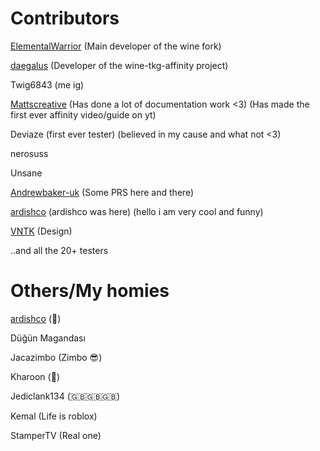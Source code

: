 # Contributors 

[ElementalWarrior](https://github.com/ElementalWarrior) (Main developer of the wine fork)

[daegalus](https://github.com/daegalus) (Developer of the wine-tkg-affinity project)

Twig6843 (me ig)

[Mattscreative](https://www.youtube.com/@Mattscreative) (Has done a lot of documentation work <3) (Has made the first ever affinity video/guide on yt)

Deviaze (first ever tester) (believed in my cause and what not <3)

nerosuss

Unsane

[Andrewbaker-uk](https://github.com/andrewbaker-uk?tab=repositories) (Some PRS here and there)

[ardishco](https://github.com/ardishko) (ardishco was here) (hello i am very cool and funny)

[VNTK](https://github.com/AlejandroSqr) (Design)

..and all the 20+ testers

# Others/My homies
[ardishco](https://github.com/ardishko) (🗿)

Düğün Magandası

Jacazimbo (Zimbo 😎) 

Kharoon (🐎)

Jediclank134 (🇬🇧🇬🇧🇬🇧)

Kemal (Life is roblox)

StamperTV (Real one)
